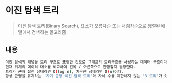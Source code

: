 # 이진 탐색 트리
> 이진 탐색 트리(Binary Search), 요소가 오름차순 또는 내림차순으로 정렬된 배열에서 검색하는 알고리즘

## 내용
```sh
이진 탐색의 개념을 트리 구조로 표현한 것으로 그래프의 트리구조를 사용하는 데이터 구조이다.
현재 위치의 데이터 대소를 비교하여 왼쪽 / 오른쪽으로 진행할지 결정한다.
트리가 균형 잡힌 상태라면 O(log n), 치우친 상태라면 O(n)이다.
항상 균형을 유지하는 '자기 균형 이진 탐색 트리'와 자식 수를 제한하지 않는 'B 트리'가 있다.
```
